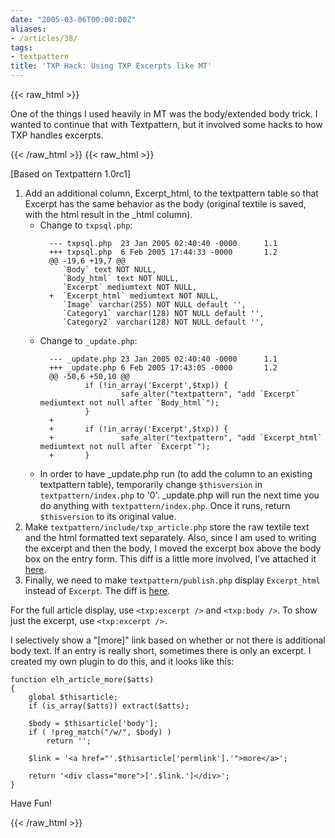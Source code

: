 ```yaml
---
date: "2005-03-06T00:00:00Z"
aliases:
- /articles/38/
tags:
- textpattern
title: 'TXP Hack: Using TXP Excerpts like MT'
---
```

{{< raw_html >}}
<p>One of the things I used heavily in MT was the body/extended body trick. I wanted to continue that with Textpattern, but it involved some hacks to how <span class="caps">TXP </span>handles excerpts.</p>
{{< /raw_html >}}
<!--more-->
{{< raw_html >}}
<p><span class="attribute">[Based on Textpattern 1.0rc1]</span></p>

<ol>
<li> Add an additional column, Excerpt_html, to the textpattern table so that Excerpt has the same behavior as the body (original textile is saved, with the html result in the _html column).
  <ul>
  <li> Change to <code>txpsql.php</code>:

<pre><code>  --- txpsql.php  23 Jan 2005 02:40:40 -0000      1.1
  +++ txpsql.php  6 Feb 2005 17:44:33 -0000       1.2
  @@ -19,6 +19,7 @@
     `Body` text NOT NULL,
     `Body_html` text NOT NULL,
     `Excerpt` mediumtext NOT NULL,
  +  `Excerpt_html` mediumtext NOT NULL,
     `Image` varchar(255) NOT NULL default '',
     `Category1` varchar(128) NOT NULL default '',
     `Category2` varchar(128) NOT NULL default '',
</code></pre>

  </li>
  <li> Change to <code>_update.php</code>:

<pre><code>  --- _update.php 23 Jan 2005 02:40:40 -0000      1.1
  +++ _update.php 6 Feb 2005 17:43:05 -0000       1.2
  @@ -50,6 +50,10 @@
          if (!in_array('Excerpt',$txp)) {
                  safe_alter(&quot;textpattern&quot;, &quot;add `Excerpt` mediumtext not null after `Body_html`&quot;);
          }
  +
  +       if (!in_array('Excerpt',$txp)) {
  +               safe_alter(&quot;textpattern&quot;, &quot;add `Excerpt_html` mediumtext not null after `Excerpt`&quot;);
  +       }
</code></pre>

  </li>
  <li> In order to have _update.php run (to add the column to an existing textpattern table), temporarily change <code>$thisversion</code> in <code>textpattern/index.php</code> to '0'. _update.php will run the next time you do anything with  <code>textpattern/index.php</code>. Once it runs, return  <code>$thisversion</code> to its original value.
  </li>
  </ul>
</li>
<li>Make <code>textpattern/include/txp_article.php</code> store the raw textile text and the html formatted text separately. Also, since I am used to writing the excerpt and then the body, I moved the excerpt box above the body box on the entry form.
This diff is a little more involved, I've attached it <a href="/files/excerpt_html.txp_article.diff.txt">here</a>.<br />
</li>
<li>Finally, we need to make <code>textpattern/publish.php</code> display <code>Excerpt_html</code> instead of <code>Excerpt</code>. The diff is <a href="/files/excerpt_html.publish.diff.txt">here</a>.
</li>
</ol>

<p>For the full article display, use <code>&lt;txp:excerpt /&gt;</code> and <code>&lt;txp:body /&gt;</code>. To show just the excerpt, use <code>&lt;txp:excerpt /&gt;.</code> </p>

<p>I selectively show a "[more]" link based on whether or not there is additional body text. If an entry is really short, sometimes there is only an excerpt. I created my own plugin to do this, and it looks like this:</p>

<pre><code>function elh_article_more($atts)
{
    global $thisarticle;
    if (is_array($atts)) extract($atts);

    $body = $thisarticle['body'];
    if ( !preg_match(&quot;/w/&quot;, $body) )
        return '';

    $link = '&lt;a href=&quot;'.$thisarticle['permlink'].'&quot;&gt;more&lt;/a&gt;';

    return '&lt;div class=&quot;more&quot;&gt;['.$link.']&lt;/div&gt;';
}
</code></pre>

<p>Have Fun!</p>
{{< /raw_html >}}

